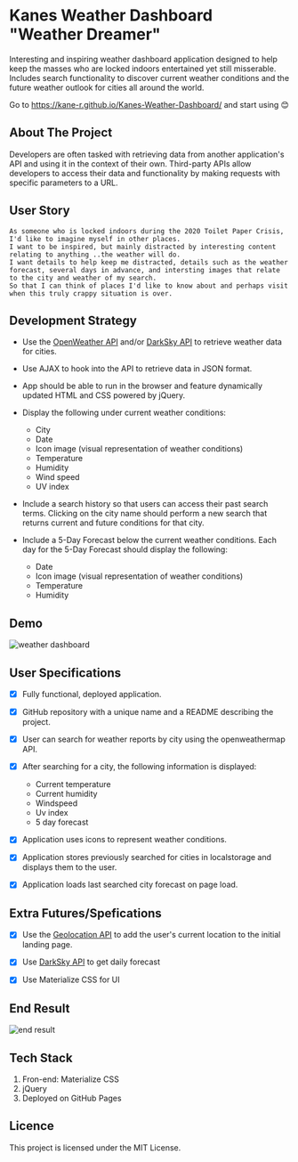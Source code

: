 # Kanes Weather Dashboard "Weather Dreamer"
Interesting and inspiring weather dashboard application designed to help keep the masses who are locked indoors entertained yet still misserable. Includes search functionality to discover current weather conditions and the future weather outlook for cities all around the world. 

Go to https://kane-r.github.io/Kanes-Weather-Dashboard/ and start using 😊

## About The Project

Developers are often tasked with retrieving data from another application's API and using it in the context of their own. Third-party APIs allow developers to access their data and functionality by making requests with specific parameters to a URL. 

## User Story

```
As someone who is locked indoors during the 2020 Toilet Paper Crisis, I'd like to imagine myself in other places.
I want to be inspired, but mainly distracted by interesting content relating to anything ..the weather will do.
I want details to help keep me distracted, details such as the weather forecast, several days in advance, and intersting images that relate to the city and weather of my search. 
So that I can think of places I'd like to know about and perhaps visit when this truly crappy situation is over.

```

## Development Strategy

* Use the [OpenWeather API](https://openweathermap.org/api) and/or [DarkSky API](https://darksky.net/dev) to retrieve weather data for cities. 
  
* Use AJAX to hook into the API to retrieve data in JSON format.

* App should be able to run in the browser and feature dynamically updated HTML and CSS powered by jQuery.

* Display the following under current weather conditions:

  * City
  * Date
  * Icon image (visual representation of weather conditions)
  * Temperature
  * Humidity
  * Wind speed
  * UV index

* Include a search history so that users can access their past search terms. Clicking on the city name should perform a new search that returns current and future conditions for that city. 

* Include a 5-Day Forecast below the current weather conditions. Each day for the 5-Day Forecast should display the following:

  * Date
  * Icon image (visual representation of weather conditions)
  * Temperature
  * Humidity

## Demo

![weather dashboard](./img/server-side-demo.png)

## User Specifications

- [x] Fully functional, deployed application.

- [x] GitHub repository with a unique name and a README describing the project.

- [x] User can search for weather reports by city using the openweathermap API.

- [x] After searching for a city, the following information is displayed:

  *  Current temperature
  *  Current humidity
  *  Windspeed
  *  Uv index
  *  5 day forecast

- [x] Application uses icons to represent weather conditions.

- [x] Application stores previously searched for cities in localstorage and displays them to the user.

- [x] Application loads last searched city forecast on page load.

## Extra Futures/Spefications

- [x] Use the [Geolocation API](https://developer.mozilla.org/en-US/docs/Web/API/Geolocation_API) to add the user's current location to the initial landing page.

- [x] Use [DarkSky API](https://darksky.net/dev) to get daily forecast

- [x] Use Materialize CSS for UI

## End Result

![end result](./img/demo.gif)

## Tech Stack

1. Fron-end: Materialize CSS
2. jQuery
3. Deployed on GitHub Pages

## Licence

This project is licensed under the MIT License.